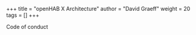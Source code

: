 +++
title = "openHAB X Architecture"
author = "David Graeff"
weight = 20
tags = []
+++

Code of conduct